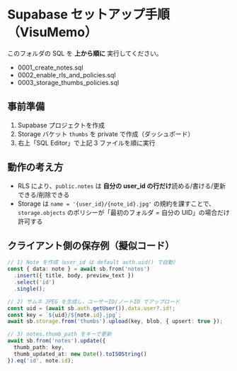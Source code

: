 # Supabase セットアップ手順（VisuMemo）

このフォルダの SQL を **上から順に** 実行してください。
- 0001_create_notes.sql
- 0002_enable_rls_and_policies.sql
- 0003_storage_thumbs_policies.sql

## 事前準備
1) Supabase プロジェクトを作成  
2) Storage バケット `thumbs` を private で作成（ダッシュボード）  
3) 右上「SQL Editor」で上記 3 ファイルを順に実行

## 動作の考え方
- RLS により、`public.notes` は **自分の user_id の行だけ**読める/書ける/更新できる/削除できる
- Storage は `name = '{user_id}/{note_id}.jpg'` の規約を課すことで、
  `storage.objects` のポリシーが「最初のフォルダ = 自分の UID」の場合だけ許可する

## クライアント側の保存例（擬似コード）
```ts
// 1) Note を作成（user_id は default auth.uid() で自動）
const { data: note } = await sb.from('notes')
  .insert({ title, body, preview_text })
  .select('id')
  .single();

// 2) サムネ JPEG を生成し、ユーザーID/ノートID でアップロード
const uid = (await sb.auth.getUser()).data.user?.id!;
const key = `${uid}/${note.id}.jpg`;
await sb.storage.from('thumbs').upload(key, blob, { upsert: true });

// 3) notes.thumb_path をキーで更新
await sb.from('notes').update({
  thumb_path: key,
  thumb_updated_at: new Date().toISOString()
}).eq('id', note.id);
```
